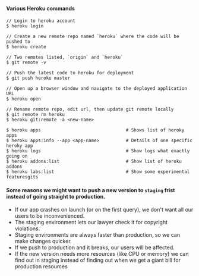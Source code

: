 #### Various Heroku commands
```
// Login to heroku account
$ heroku login

// Create a new remote repo named `heroku` where the code will be pushed to 
$ heroku create

// Two remotes listed, `origin` and `heroku`
$ git remote -v 

// Push the latest code to heroku for deployment
$ git push heroku master

// Open up a browser window and navigate to the deployed application URL
$ heroku open

// Rename remote repo, edit url, then update git remote locally
$ git remote rm heroku
$ heroku git:remote -a <new-name>

$ heroku apps                                # Shows list of heroky apps
$ heroku apps:info --app <app-name>          # Details of one specific heroky app
$ heroku logs                                # Show logs what exactly going on
$ heroku addons:list                         # Show list of heroku addons
$ heroku labs:list                           # Show some experimental featuresgits
```

#### Some reasons we might want to push a new version to `staging` frist instead of going straight to production.
- If our app crashes on launch (or on the first query), we don't want all our users to be inconvenienced.
- The staging environment lets our lawyer check it for copyright violations.
- Staging environments are always faster than production, so we can make changes quicker.
- If we push to production and it breaks, our users will be affected.
- If the new version needs more resources (like CPU or memory) we can find out in staging instead of finding out when we 
  get a giant bill for production resources 
  